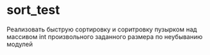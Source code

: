 # sort_test

Реализовать быструю сортировку и соритровку пузырком над массивом int произвольного заданного размера по неубыванию модулей
